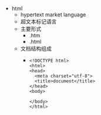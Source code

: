 * html
  * hypertext market language
  * 超文本标记语言
  * 主要形式
    * .htm
    * .html
  * 文档结构组成
    * ```
      <!DOCTYPE html>
      <html>
      <head>
      	<meta charset="utf-8">
      	<title>document</title>
      </head>
      <body>

      </body>
      </html>
      ```





